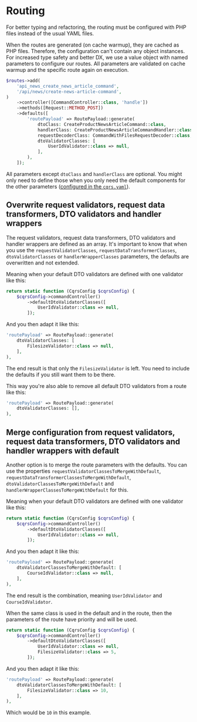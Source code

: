 # Routing

For better typing and refactoring, the routing must be configured with PHP files instead of the usual YAML files.

When the routes are generated (on cache warmup), they are cached as PHP files. Therefore, the configuration can't contain any object instances. For increased type safety and better DX, we use a value object with named parameters to configure our routes. All parameters are validated on cache warmup and the specific route again on execution.

```php
$routes->add(
    'api_news_create_news_article_command',
    '/api/news/create-news-article-command',
)
    ->controller([CommandController::class, 'handle'])
    ->methods([Request::METHOD_POST])
    ->defaults([
        'routePayload' => RoutePayload::generate(
            dtoClass: CreateProductNewsArticleCommand::class,
            handlerClass: CreateProductNewsArticleCommandHandler::class,
            requestDecoderClass: CommandWithFilesRequestDecoder::class,
            dtoValidatorClasses: [
                UserIdValidator::class => null,
            ],
        ),
    ]);
```

All parameters except `dtoClass` and `handlerClass` are optional. You might only need to define those when you only need the default components for the other parameters ([configured in the `cqrs.yaml`](./configuration.md)).

## Overwrite request validators, request data transformers, DTO validators and handler wrappers

The request validators, request data transformers, DTO validators and handler wrappers are defined as an array. It's important to know that when you use the `requestValidatorClasses`, `requestDataTransformerClasses`, `dtoValidatorClasses` or `handlerWrapperClasses` parameters, the defaults are overwritten and not extended.

Meaning when your default DTO validators are defined with one validator like this:

```php
return static function (CqrsConfig $cqrsConfig) {
    $cqrsConfig->commandController()
        ->defaultDtoValidatorClasses([
            UserIdValidator::class => null,
        ]);
```

And you then adapt it like this:

```php
'routePayload' => RoutePayload::generate(
    dtoValidatorClasses: [
        FilesizeValidator::class => null,
    ],
),
```

The end result is that only the `FilesizeValidator` is left. You need to include the defaults if you still want them to be there. 

This way you're also able to remove all default DTO validators from a route like this:

```php
'routePayload' => RoutePayload::generate(
    dtoValidatorClasses: [],
),
```

## Merge configuration from request validators, request data transformers, DTO validators and handler wrappers with default

Another option is to merge the route parameters with the defaults. You can use the properties `requestValidatorClassesToMergeWithDefault`, `requestDataTransformerClassesToMergeWithDefault`, `dtoValidatorClassesToMergeWithDefault` and `handlerWrapperClassesToMergeWithDefault` for this.

Meaning when your default DTO validators are defined with one validator like this:

```php
return static function (CqrsConfig $cqrsConfig) {
    $cqrsConfig->commandController()
        ->defaultDtoValidatorClasses([
            UserIdValidator::class => null,
        ]);
```

And you then adapt it like this:

```php
'routePayload' => RoutePayload::generate(
    dtoValidatorClassesToMergeWithDefault: [
        CourseIdValidator::class => null,
    ],
),
```

The end result is the combination, meaning `UserIdValidator` and `CourseIdValidator`.

When the same class is used in the default and in the route, then the parameters of the route have priority and will be used.

```php
return static function (CqrsConfig $cqrsConfig) {
    $cqrsConfig->commandController()
        ->defaultDtoValidatorClasses([
            UserIdValidator::class => null,
            FilesizeValidator::class => 5,
        ]);
```

And you then adapt it like this:

```php
'routePayload' => RoutePayload::generate(
    dtoValidatorClassesToMergeWithDefault: [
        FilesizeValidator::class => 10,
    ],
),
```

Which would be `10` in this example.
